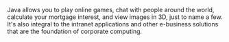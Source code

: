 Java allows you to play online games, chat with people around the world, calculate your mortgage interest, and view images in 3D, just to name a few. It's also integral to the intranet applications and other e-business solutions that are the foundation of corporate computing.
